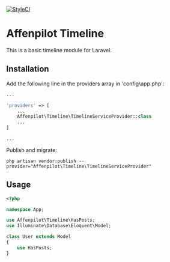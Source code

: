 [![StyleCI](https://styleci.io/repos/103454695/shield?branch=master)](https://styleci.io/repos/103454695)

# Affenpilot Timeline

This is a basic timeline module for Laravel.

## Installation

Add the following line in the providers array in 'config\app.php':

```PHP
...

'providers' => [
    ...
    Affenpilot\Timeline\TimelineServiceProvider::class
    ...
]

...
```

Publish and migrate:

    php artisan vendor:publish --provider="Affenpilot\Timeline\TimelineServiceProvider"

## Usage

```PHP
<?php

namespace App;

use Affenpilot\Timeline\HasPosts;
use Illuminate\Database\Eloquent\Model;

class User extends Model
{
    use HasPosts;
}
```
